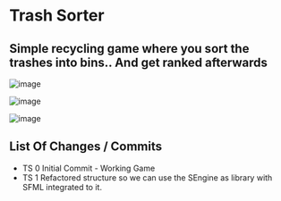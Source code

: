 # Trash Sorter

Simple recycling game where you sort the trashes into bins.. And get ranked afterwards
---
![image](https://user-images.githubusercontent.com/29341722/143003636-c03512c5-d05b-4885-a426-12ee932de8c6.png)

![image](https://user-images.githubusercontent.com/29341722/144606433-f7bceb01-f6ce-422d-8e8e-59695f3e8e36.png)

![image](https://user-images.githubusercontent.com/29341722/144606914-4533d8d0-6bc7-42e6-8407-741b6bf9d4ce.png)


## List Of Changes / Commits

* TS 0 Initial Commit - Working Game
* TS 1 Refactored structure so we can use the SEngine as library with SFML integrated to it.


